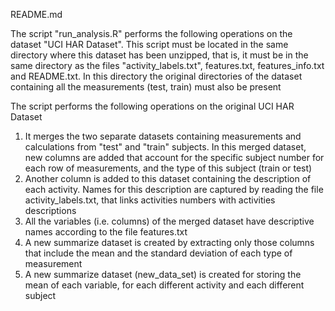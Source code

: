 
README.md


The script "run_analysis.R" performs the following operations on the dataset "UCI HAR Dataset". This script must be located in the same directory where this dataset has been unzipped, that is, it must be in the same directory as the files "activity_labels.txt", features.txt, features_info.txt and README.txt. In this directory the original directories of the dataset containing all the measurements (test, train) must also be present

The script performs the following operations on the original UCI HAR Dataset<ol>
<li>It merges the two separate datasets containing measurements and calculations from "test" and "train" subjects. In this merged dataset, new columns are added that account for the specific subject number for each row of measurements, and the type of this subject (train or test)</li>
<li>Another column is added to this dataset containing the description of each activity. Names for this description are captured by reading the file activity_labels.txt, that links activities numbers with activities descriptions</li>
<li>All the variables (i.e. columns) of the merged dataset have descriptive names according to the file features.txt</li>
<li>A new summarize dataset is created by extracting only those columns that include the mean and the standard deviation of each type of measurement</li>
<li>A new summarize dataset (new_data_set) is created for storing the mean of each variable, for each different activity and each different subject</li>
</ol>



